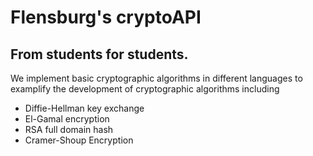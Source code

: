 # Flensburg's cryptoAPI

## From students for students. 

We implement basic cryptographic algorithms in different languages to examplify the development of cryptographic algorithms including

* Diffie-Hellman key exchange
* El-Gamal encryption
* RSA full domain hash
* Cramer-Shoup Encryption
